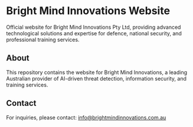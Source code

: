 # Bright Mind Innovations Website

Official website for Bright Mind Innovations Pty Ltd, providing advanced technological solutions and expertise for defence, national security, and professional training services.

## About

This repository contains the website for Bright Mind Innovations, a leading Australian provider of AI-driven threat detection, information security, and training services.

## Contact

For inquiries, please contact: info@brightmindinnovations.com.au
